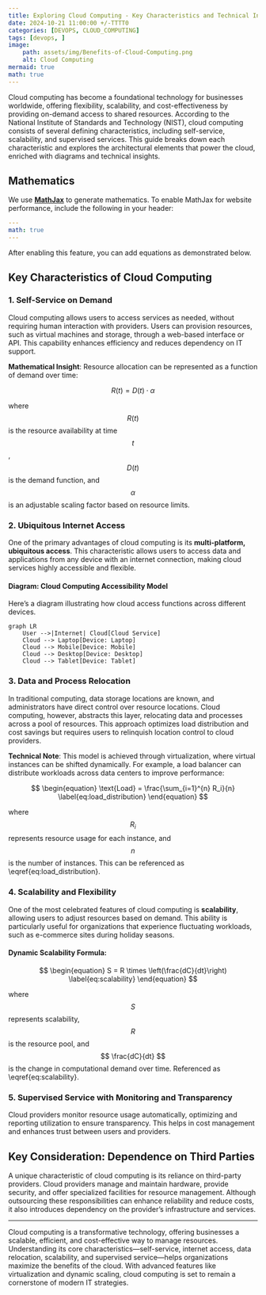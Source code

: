 ```yaml
---
title: Exploring Cloud Computing - Key Characteristics and Technical Insights 
date: 2024-10-21 11:00:00 +/-TTTT0
categories: [DEVOPS, CLOUD_COMPUTING]
tags: [devops, ]
image:
    path: assets/img/Benefits-of-Cloud-Computing.png 
    alt: Cloud Computing
mermaid: true
math: true
---
```


Cloud computing has become a foundational technology for businesses worldwide, offering flexibility, scalability, and cost-effectiveness by providing on-demand access to shared resources. According to the National Institute of Standards and Technology (NIST), cloud computing consists of several defining characteristics, including self-service, scalability, and supervised services. This guide breaks down each characteristic and explores the architectural elements that power the cloud, enriched with diagrams and technical insights.

## Mathematics

We use [**MathJax**][mathjax] to generate mathematics. To enable MathJax for website performance, include the following in your header:

```yaml
---
math: true
---
```

After enabling this feature, you can add equations as demonstrated below.

[mathjax]: https://www.mathjax.org/

## Key Characteristics of Cloud Computing

### 1. Self-Service on Demand

Cloud computing allows users to access services as needed, without requiring human interaction with providers. Users can provision resources, such as virtual machines and storage, through a web-based interface or API. This capability enhances efficiency and reduces dependency on IT support.

**Mathematical Insight**: Resource allocation can be represented as a function of demand over time:

$$
R(t) = D(t) \cdot \alpha
$$

where $$ R(t) $$ is the resource availability at time $$ t $$, $$ D(t) $$ is the demand function, and $$ \alpha $$ is an adjustable scaling factor based on resource limits.

### 2. Ubiquitous Internet Access

One of the primary advantages of cloud computing is its **multi-platform, ubiquitous access**. This characteristic allows users to access data and applications from any device with an internet connection, making cloud services highly accessible and flexible.

#### Diagram: Cloud Computing Accessibility Model
Here’s a diagram illustrating how cloud access functions across different devices.

```mermaid
graph LR
    User -->|Internet| Cloud[Cloud Service]
    Cloud --> Laptop[Device: Laptop]
    Cloud --> Mobile[Device: Mobile]
    Cloud --> Desktop[Device: Desktop]
    Cloud --> Tablet[Device: Tablet]
```

### 3. Data and Process Relocation

In traditional computing, data storage locations are known, and administrators have direct control over resource locations. Cloud computing, however, abstracts this layer, relocating data and processes across a pool of resources. This approach optimizes load distribution and cost savings but requires users to relinquish location control to cloud providers.

**Technical Note**: This model is achieved through virtualization, where virtual instances can be shifted dynamically. For example, a load balancer can distribute workloads across data centers to improve performance:

$$
\begin{equation}
\text{Load} = \frac{\sum_{i=1}^{n} R_i}{n}
\label{eq:load_distribution}
\end{equation}
$$

where $$ R_i $$ represents resource usage for each instance, and $$ n $$ is the number of instances. This can be referenced as \eqref{eq:load_distribution}.

### 4. Scalability and Flexibility

One of the most celebrated features of cloud computing is **scalability**, allowing users to adjust resources based on demand. This ability is particularly useful for organizations that experience fluctuating workloads, such as e-commerce sites during holiday seasons.

#### Dynamic Scalability Formula:

$$
\begin{equation}
S = R \times \left(\frac{dC}{dt}\right)
\label{eq:scalability}
\end{equation}
$$

where $$ S $$ represents scalability, $$ R $$ is the resource pool, and $$ \frac{dC}{dt} $$ is the change in computational demand over time. Referenced as \eqref{eq:scalability}.

### 5. Supervised Service with Monitoring and Transparency

Cloud providers monitor resource usage automatically, optimizing and reporting utilization to ensure transparency. This helps in cost management and enhances trust between users and providers.

## Key Consideration: Dependence on Third Parties

A unique characteristic of cloud computing is its reliance on third-party providers. Cloud providers manage and maintain hardware, provide security, and offer specialized facilities for resource management. Although outsourcing these responsibilities can enhance reliability and reduce costs, it also introduces dependency on the provider’s infrastructure and services.

---
Cloud computing is a transformative technology, offering businesses a scalable, efficient, and cost-effective way to manage resources. Understanding its core characteristics—self-service, internet access, data relocation, scalability, and supervised service—helps organizations maximize the benefits of the cloud. With advanced features like virtualization and dynamic scaling, cloud computing is set to remain a cornerstone of modern IT strategies.